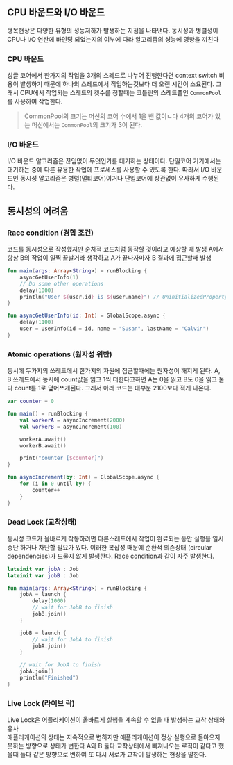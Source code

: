 


## CPU 바운드와 I/O 바운드
병목현상은 다양한 유형의 성능저하가 발생하는 지점을 나타낸다.
동시성과 병렬성이 CPU나 I/O 연산에 바인딩 되었는지의 여부에 다라 알고리즘의 성능에 영향을 끼친다

### CPU 바운드
싱글 코어에서 한가지의 작업을 3개의 스레드로 나누어 진행한다면 context switch 비용이 발생하기 때문에
하나의 스레드에서 작업하는것보다 더 오랜 시간이 소요된다.
그래서 CPU에서 작업되는 스레드의 갯수를 정할때는 코틀린의 스레드풀인 `CommonPool`를 사용하여 작업한다.
> CommonPool의 크기는 머신의 코어 수에서 1을 밴 값이ㄴ다 4개의 코어가 있는 머신에서는 `CommonPool`의 크기가 3이 된다.

### I/O 바운드
I/O 바운드 알고리즘은 끊임없이 무엇인가를 대기하는 상태이다.
단일코어 기기에서는 대기하는 중에 다른 유용한 작업에 프로세스를 사용할 수 있도록 한다.
따라서 I/O 바운드인 동시성 알고리즘은 병렬(멀티코어)이거나 단일코어에 상관없이 유사하게 수행된다.

## 동시성의 어려움
### Race condition (경합 조건)
코드를 동시성으로 작성했지만 순차적 코드처럼 동작할 것이라고 예상할 때 발생
A에서 항상 B의 작업이 일찍 끝날거라 생각하고 A가 끝나자마자 B 결과에 접근할때 발생
``` kotlin
fun main(args: Array<String>) = runBlocking {
    asyncGetUserInfo(1)
    // Do some other operations
    delay(1000)
    println("User ${user.id} is ${user.name}") // UninitializedPropertyAccessException
}

fun asyncGetUserInfo(id: Int) = GlobalScope.async {
    delay(1100)
    user = UserInfo(id = id, name = "Susan", lastName = "Calvin")
}
```

### Atomic operations (원자성 위반)
동시에 두가지의 쓰레드에서 한가지의 자원에 접근할때에는 원자성이 깨지게 된다.
A, B 쓰레드에서 동시에 count값을 읽고 1씩 더한다고하면
A는 0을 읽고 B도 0을 읽고 둘다 count를 1로 덮어쓰게된다.
그래서 아래 코드는 대부분 2100보다 적게 나온다.
``` kotlin
var counter = 0

fun main() = runBlocking {
    val workerA = asyncIncrement(2000)
    val workerB = asyncIncrement(100)

    workerA.await()
    workerB.await()

    print("counter [$counter]")
}

fun asyncIncrement(by: Int) = GlobalScope.async {
    for (i in 0 until by) {
        counter++
    }
}
```

### Dead Lock (교착상태)
동시성 코드가 올바르게 작동하려면 다른스레드에서 작업이 완료되는 동안 실행을 일시 중단 하거나 차단할 필요가 있다.
이러한 복잡성 때문에 순환적 의존상태 (circular dependencies)가 드물지 않게 발생한다.
Race condition과 같이 자주 발생한다.
``` kotlin
lateinit var jobA : Job
lateinit var jobB : Job

fun main(args: Array<String>) = runBlocking {
    jobA = launch {
        delay(1000)
        // wait for JobB to finish
        jobB.join()
    }

    jobB = launch {
        // wait for JobA to finish
        jobA.join()
    }

    // wait for JobA to finish
    jobA.join()
    println("Finished")
}
```

### Live Lock (라이브 락)
Live Lock은 어플리케이션이 올바르게 실행을 계속할 수 없을 때 발생하는 교착 상태와 유사  
애플리케이션의 상태는 지속적으로 변하지만 애플리케이션이 정상 실행으로 돌아오지 못하는 방향으로 상태가 변한다
A와 B 둘다 교착상태에서 빠져나오는 로직이 같다고 했을때 둘다 같은 방향으로 변하여 또 다시 서로가 교착이 발생하는 현상을 말한다.


